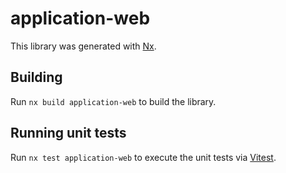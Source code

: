 # application-web

This library was generated with [Nx](https://nx.dev).

## Building

Run `nx build application-web` to build the library.

## Running unit tests

Run `nx test application-web` to execute the unit tests via [Vitest](https://vitest.dev/).
